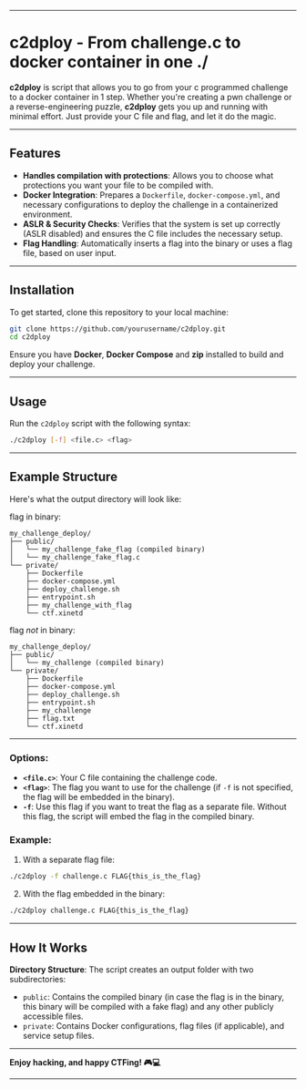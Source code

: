 
---

# **c2dploy - From challenge.c to docker container in one ./**

**c2dploy** is script that allows you to go from your c programmed challenge to a docker container in 1 step. 
Whether you're creating a pwn challenge or a reverse-engineering puzzle, **c2dploy** gets you up and running with minimal effort. Just provide your C file and flag, and let it do the magic.

---

## **Features**

- **Handles compilation with protections**: Allows you to choose what protections you want your file to be compiled with.
- **Docker Integration**: Prepares a `Dockerfile`, `docker-compose.yml`, and necessary configurations to deploy the challenge in a containerized environment.
- **ASLR & Security Checks**: Verifies that the system is set up correctly (ASLR disabled) and ensures the C file includes the necessary setup.
- **Flag Handling**: Automatically inserts a flag into the binary or uses a flag file, based on user input.

---

## **Installation**

To get started, clone this repository to your local machine:

```bash
git clone https://github.com/yourusername/c2dploy.git
cd c2dploy
```

Ensure you have **Docker**, **Docker Compose** and **zip** installed to build and deploy your challenge.

---

## **Usage**

Run the `c2dploy` script with the following syntax:

```bash
./c2dploy [-f] <file.c> <flag> 
```

---

## **Example Structure**

Here's what the output directory will look like:

flag in binary:
```
my_challenge_deploy/
├── public/
│   └── my_challenge_fake_flag (compiled binary)
│   └── my_challenge_fake_flag.c
└── private/
    ├── Dockerfile
    ├── docker-compose.yml
    ├── deploy_challenge.sh
    ├── entrypoint.sh
    ├── my_challenge_with_flag
    └── ctf.xinetd
```


flag *not* in binary:
```
my_challenge_deploy/
├── public/
│   └── my_challenge (compiled binary)
└── private/
    ├── Dockerfile
    ├── docker-compose.yml
    ├── deploy_challenge.sh
    ├── entrypoint.sh
    ├── my_challenge
    ├── flag.txt
    └── ctf.xinetd
```

---

### **Options**:

- **`<file.c>`**: Your C file containing the challenge code.
- **`<flag>`**: The flag you want to use for the challenge (if `-f` is not specified, the flag will be embedded in the binary).
- **`-f`**: Use this flag if you want to treat the flag as a separate file. Without this flag, the script will embed the flag in the compiled binary.

### **Example**:

1. With a separate flag file:

```bash
./c2dploy -f challenge.c FLAG{this_is_the_flag}
```

2. With the flag embedded in the binary:

```bash
./c2dploy challenge.c FLAG{this_is_the_flag}
```

---

## **How It Works**

**Directory Structure**: The script creates an output folder with two subdirectories:
   - `public`: Contains the compiled binary (in case the flag is in the binary, this binary will be compiled with a fake flag) and any other publicly accessible files.
   - `private`: Contains Docker configurations, flag files (if applicable), and service setup files.

---

**Enjoy hacking, and happy CTFing! 🎮💻**

---
